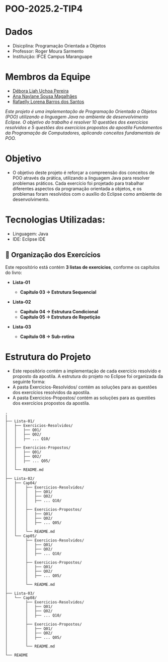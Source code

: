 # POO-2025.2-TIP4

# Dados
- Disicplina: Programação Orientada a Objetos
- Professor: Roger Moura Sarmento
- Instituição: IFCE Campus Maranguape

 # Membros da Equipe  
  - [Débora Liah Uchoa Pereira](https://github.com/deboraliah)  
  - [Ana Naylane Sousa Magalhães](https://github.com/naayxz)
  - [Rafaelly Lorena Barros dos Santos](https://github.com/rafaellylorena123)

_Este projeto é uma implementação de Programação Orientada a Objetos (POO) utilizando a linguagem Java no ambiente de desenvolvimento Eclipse. O objetivo do trabalho é resolver 10 questões dos exercícios resolvidos e 5 questões dos exercícios propostos da apostila Fundamentos da Programação de Computadores, aplicando conceitos fundamentais de POO._

# Objetivo

- O objetivo deste projeto é reforçar a compreensão dos conceitos de POO através da prática, utilizando a linguagem Java para resolver problemas práticos. Cada exercício foi projetado para trabalhar diferentes aspectos da programação orientada a objetos, e os problemas foram resolvidos com o auxílio do Eclipse como ambiente de desenvolvimento.
  
# Tecnologias Utilizadas:

- Linguagem: Java
- IDE: Eclipse IDE

## 📂 Organização dos Exercícios  

Este repositório está contém  **3 listas de exercícios**, conforme os capítulos do livro:  

- **Lista-01**  
   - **Capítulo 03 → Estrutura Sequencial**  

- **Lista-02**  
  - **Capítulo 04 → Estrutura Condicional**  
  - **Capítulo 05 → Estrutura de Repetição**  

- **Lista-03**  
  - **Capítulo 08 → Sub-rotina** 


# Estrutura do Projeto

- Este repositório contém a implementação de cada exercício resolvido e proposto da apostila. A estrutura do projeto no Eclipse foi organizada da seguinte forma:
- A pasta Exercicios-Resolvidos/ contém as soluções para as questões dos exercícios resolvidos da apostila.
- A pasta Exercicios-Propostos/ contém as soluções para as questões dos exercícios propostos da apostila.

```text
.
│
├── Lista-01/
│   ├── Exercicios-Resolvidos/
│   │   ├── Q01/
│   │   ├── Q02/
│   │   ├── ... Q10/
│   │
│   ├── Exercicios-Propostos/
│   │   ├── Q01/
│   │   ├── Q02/
│   │   ├── ... Q05/
│   │
│   └── README.md
│
├── Lista-02/
│   ├── Cap04/
│   │    ├── Exercicios-Resolvidos/
│   │    │   ├── Q01/
│   │    │   ├── Q02/
│   │    │   ├── ... Q10/
│   │    │
│   │    ├── Exercicios-Propostos/
│   │    │   ├── Q01/
│   │    │   ├── Q02/
│   │    │   ├── ... Q05/
│   │    │
│   │    └── README.md 
│   └── Cap05/
│        ├── Exercicios-Resolvidos/
│        │   ├── Q01/
│        │   ├── Q02/
│        │   ├── ... Q10/
│        │ 
│        ├── Exercicios-Propostos/
│        │   ├── Q01/
│        │   ├── Q02/
│        │   ├── ... Q05/
│        │
│        └── README.md
│
├── Lista-03/
│   └── Cap08/
│        ├── Exercicios-Resolvidos/
│        │   ├── Q01/
│        │   ├── Q02/
│        │   ├── ... Q10/
│        │
│        ├── Exercicios-Propostos/
│        │   ├── Q01/
│        │   ├── Q02/
│        │   ├── ... Q05/
│        │
│        └── README.md
│
└── README
